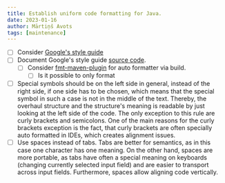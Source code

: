 ```yaml
---
title: Establish uniform code formatting for Java.
date: 2023-01-16
author: Mārtiņš Avots
tags: [maintenance]
---
```


* [ ] Consider [Google's style guide](https://google.github.io/styleguide/javaguide.html)
* [ ] Document Google's style guide [source code](https://github.com/google/styleguide).
  * [ ] Consider [fmt-maven-plugin](https://github.com/spotify/fmt-maven-plugin) for auto formatter via build.
    * [ ] Is it possible to only format
* [ ] Special symbols should be on the left side in general,
  instead of the right side, if one side has to be chosen,
  which means that the special symbol in such a case is not in the middle of the text.
  Thereby, the overhaul structure and the structure's meaning is readable
  by just looking at the left side of the code.
  The only exception to this rule are curly brackets and semicolons.
  One of the main reasons for the curly brackets exception is the fact,
  that curly brackets are often specially auto formatted in IDEs,
  which creates alignment issues.
* [ ] Use spaces instead of tabs.
  Tabs are better for semantics, as in this case one character has one meaning.
  On the other hand, spaces are more portable,
  as tabs have often a special meaning on keyboards (changing currently selected input field)
  and are easier to transport across input fields.
  Furthermore, spaces allow aligning code vertically.